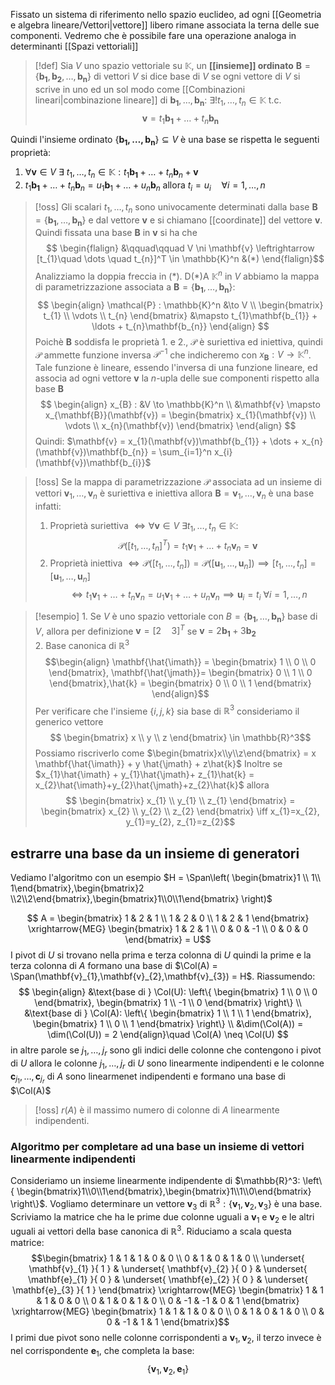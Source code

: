 Fissato un sistema di riferimento nello spazio euclideo, ad ogni [[Geometria e algebra lineare/Vettori|vettore]] libero rimane associata la terna delle sue componenti. Vedremo che è possibile fare una operazione analoga in determinanti [[Spazi vettoriali]]

>[!def]
>Sia $V$ uno spazio vettoriale su $\mathbb{K}$, un **[[insieme]] ordinato** $\mathbf{B} = \{\mathbf{b_{1}},\mathbf{b_{2}},\dots,\mathbf{b_{n}}\}$ di vettori $V$ si dice base di $V$ se ogni vettore di $V$ si scrive in uno ed un sol modo come [[Combinazioni lineari|combinazione lineare]] di $\mathbf{b_{1}},\dots,\mathbf{b_{n}}$: $\exists! t_{1},\dots,t_{n} \in \mathbb{K}$ t.c.
> $$ \mathbf{v} = t_{1}\mathbf{b_{1}}+\dots+t_{n}\mathbf{b_{n}} $$


Quindi l'insieme ordinato $\{\mathbf{b_{1},\dots,\mathbf{b_{n}}}\} \subseteq V$ è una base se rispetta le seguenti proprietà:
1. $\forall \mathbf{v} \in V\ \exists\ t_{1},\dots,t_{n} \in \mathbb{K} : t_{1}\mathbf{b_{1}}+\dots+t_{n}\mathbf{b}_{n} + \mathbf{v}$ 
2. $t_{1}\mathbf{b_{1}}+\dots+t_{n}\mathbf{b}_{n}=u_{1}\mathbf{b}_{1}+\dots+u_{n}\mathbf{b}_{n}$ allora $t_{i}=u_{i} \quad \forall i =1,\dots,n$

>[!oss]
>Gli scalari $t_{1},\dots,t_{n}$ sono univocamente determinati dalla base $\mathbf{B} = \left\{ \mathbf{b_{1}},\dots,\mathbf{b_{n}} \right\}$ e dal vettore $\mathbf{v}$ e si chiamano [[coordinate]] del vettore $\mathbf{v}$.
>Quindi fissata una base $\mathbf{B}$ in $\mathbf{v}$ si ha che
> $$ \begin{flalign}
>&\qquad\qquad V \ni \mathbf{v} \leftrightarrow [t_{1}\quad \dots \quad t_{n}]^T \in \mathbb{K}^n  &(*)
\end{flalign}$$
> Analizziamo la doppia freccia in $(*)$. D(*)A $\mathbb{K}^n$ in $V$ abbiamo la mappa di parametrizzazione associata a $\mathbf{B} = \{\mathbf{b_{1}},\dots,\mathbf{b_{n}}\}$:
> $$ \begin{align}
> \mathcal{P} : \mathbb{K}^n &\to V \\
> \begin{bmatrix}
>t_{1} \\
\vdots \\
t_{n}
\end{bmatrix} &\mapsto t_{1}\mathbf{b_{1}} + \ldots + t_{n}\mathbf{b_{n}}
 \end{align} $$
 Poichè $\mathbf{B}$ soddisfa le proprietà 1. e 2., $\mathcal{P}$ è suriettiva ed iniettiva, quindi $\mathcal{P}$ ammette funzione inversa $\mathcal{P}^{-1}$ che indicheremo con $x_{\mathbf{B}} : V \to \mathbb{K}^n$. Tale funzione è lineare, essendo l'inversa di una funzione lineare, ed associa ad ogni vettore $\mathbf{v}$ la $n$-upla delle sue componenti rispetto alla base $\mathbf{B}$
>$$ \begin{align}
> x_{B} : &V \to \mathbb{K}^n \\
> &\mathbf{v} \mapsto x_{\mathbf{B}}(\mathbf{v}) = \begin{bmatrix}
> x_{1}(\mathbf{v}) \\
>\vdots \\
x_{n}(\mathbf{v})
\end{bmatrix}
>\end{align} $$
>Quindi: $\mathbf{v} = x_{1}(\mathbf{v})\mathbf{b_{1}} + \dots + x_{n}(\mathbf{v})\mathbf{b_{n}} = \sum_{i=1}^n x_{i}(\mathbf{v})\mathbf{b_{i}}$

>[!oss]
>Se la mappa di parametrizzazione $\mathcal{P}$ associata ad un insieme di vettori ${\mathbf{v}_{1},\dots,\mathbf{v}_{n}}$ è suriettiva e iniettiva allora $\mathbf{B} = {\mathbf{v}_{1},\dots,\mathbf{v}_{n}}$ è una base infatti:
>1. Proprietà suriettiva $\iff \forall \mathbf{v} \in V\ \exists t_{1},\dots,t_{n} \in \mathbb{K} :$
> $$ \mathcal{P}([t_{1},\dots,t_{n}]^T)= t_{1}\mathbf{v}_{1}+\dots+t_{n}\mathbf{v}_{n} = \mathbf{v}$$
> 2. Proprietà iniettiva $\iff \mathcal{P}([t_{1},\dots,t_{n}]) = \mathcal{P}([\mathbf{u}_{1},\dots,\mathbf{u}_{n}]) \implies [t_{1},\dots,t_{n}] = [\mathbf{u}_{1},\dots,\mathbf{u}_{n}]$
>  $$ \iff t_{1}\mathbf{v}_{1} + \dots + t_{n}\mathbf{v}_{n} = u_{1}\mathbf{v}_{1} + \dots + u_{n}\mathbf{v}_{n} \implies \mathbf{u}_{i} = t_{i}\ \forall i = 1,\dots,n $$



>[!esempio]
>1.
>Se $V$ è uno spazio vettoriale con $B = \{\mathbf{b_{1}},\dots,\mathbf{b_{n}}\}$ base di $V$, allora per definizione $\mathbf{v} = [2\quad 3]^T$  se $\mathbf{v} = 2\mathbf{b_{1}}+3\mathbf{b_{2}}$  
>2. Base canonica di $\mathbb{R}^3$
> $$\begin{align}
>\mathbf{\hat{\imath}} = \begin{bmatrix}
> 1 \\
>0 \\
>0
>\end{bmatrix}, \mathbf{\hat{\jmath}}= \begin{bmatrix}
0 \\
1 \\
0
\end{bmatrix},\hat{k} = \begin{bmatrix}
0 \\
0 \\
1
\end{bmatrix}
>\end{align}$$
>Per verificare che l'insieme $\left\{ i,j,k \right\}$ sia base di $\mathbb{R}^3$ consideriamo il generico vettore 
> $$ \begin{bmatrix}
x \\
y \\
z
\end{bmatrix} \in \mathbb{R}^3$$
Possiamo riscriverlo come $\begin{bmatrix}x\\y\\z\end{bmatrix} = x \mathbf{\hat{\imath}} + y \hat{\jmath} + z\hat{k}$
Inoltre se $x_{1}\hat{\imath} + y_{1}\hat{\jmath}+ z_{1}\hat{k} = x_{2}\hat{\imath}+y_{2}\hat{\jmath}+z_{2}\hat{k}$ allora
>$$ \begin{bmatrix}
>x_{1} \\
>y_{1} \\
>z_{1}
>\end{bmatrix} = 
>\begin{bmatrix}
>x_{2} \\
>y_{2} \\
>z_{2}
>\end{bmatrix} \iff x_{1}=x_{2}, y_{1}=y_{2}, z_{1}=z_{2}$$


## estrarre una base da un insieme di generatori
Vediamo l'algoritmo con un esempio
$H = \Span\left( \begin{bmatrix}1 \\ 1\\ 1\end{bmatrix},\begin{bmatrix}2 \\2\\2\end{bmatrix},\begin{bmatrix}1\\0\\1\end{bmatrix} \right)$

$$ A = \begin{bmatrix}
1 & 2 & 1 \\
1 & 2 & 0 \\
1 & 2 & 1
\end{bmatrix} \xrightarrow{MEG} 
\begin{bmatrix}
1 & 2 & 1 \\
0 & 0 & -1  \\
0 & 0 & 0
\end{bmatrix} = U$$
I pivot di $U$ si trovano nella prima e terza colonna di $U$ quindi la prime e la terza colonna di $A$ formano una base di $\Col(A) = \Span(\mathbf{v}_{1},\mathbf{v}_{2},\mathbf{v}_{3}) = H$. Riassumendo:
$$ \begin{align} 
 &\text{base di } \Col(U): \left\{ \begin{bmatrix}
1 \\
0 \\
0
\end{bmatrix}, \begin{bmatrix}
1 \\
-1 \\
0
\end{bmatrix} \right\} \\
&\text{base di } \Col(A): \left\{ \begin{bmatrix}
1 \\
1 \\
1
\end{bmatrix}, \begin{bmatrix}
1 \\
0 \\
1
\end{bmatrix} \right\}  \\
&\dim(\Col(A)) = \dim(\Col(U)) = 2
\end{align}\quad \Col(A) \neq \Col(U)
$$
in altre parole se $j_{1},\dots,j_{r}$ sono gli indici delle colonne che contengono i pivot di $U$ allora le colonne $j_{1},\dots,j_{r}$ di $U$ sono linearmente indipendenti e le colonne $\mathbf{c}_{j_{1}},\dots,\mathbf{c}_{j_{r}}$ di $A$ sono linearmenet indipendenti e formano una base di $\Col(A)$


>[!oss]
>$r(A)$ è il massimo numero di colonne di $A$ linearmente indipendenti.


### Algoritmo per completare ad una base un insieme di vettori linearmente indipendenti
Consideriamo un insieme linearmente indipendente di $\mathbb{R}^3: \left\{ \begin{bmatrix}1\\0\\1\end{bmatrix},\begin{bmatrix}1\\1\\0\end{bmatrix} \right\}$. 
Vogliamo determinare un vettore $\mathbf{v}_{3}$ di $\mathbb{R}^3: \left\{ \mathbf{v}_{1},\mathbf{v}_{2},\mathbf{v}_{3} \right\}$ è una base. Scriviamo la matrice che ha le prime due colonne uguali a $\mathbf{v}_{1}$ e $\mathbf{v}_{2}$ e le altri uguali ai vettori della base canonica di $\mathbb{R}^3$. Riduciamo a scala questa matrice:
$$\begin{bmatrix}
1 & 1 & 1 & 0 & 0 \\
0 & 1 & 0 & 1 & 0 \\
\underset{ \mathbf{v}_{1} }{ 1 } & \underset{ \mathbf{v}_{2} }{ 0 } & \underset{ \mathbf{e}_{1}  }{ 0 } & \underset{ \mathbf{e}_{2} }{ 0 } & \underset{ \mathbf{e}_{3} }{ 1 }
\end{bmatrix} \xrightarrow{MEG} \begin{bmatrix}
1 & 1 & 1 & 0 & 0  \\
0 & 1 & 0 & 1 & 0 \\
0 & -1 & -1 & 0 & 1
\end{bmatrix} \xrightarrow{MEG} \begin{bmatrix}
1 & 1 & 1 & 0 & 0 \\
0 & 1 & 0 & 1 & 0 \\
0 & 0 & -1 & 1 & 1
\end{bmatrix}$$
I primi due pivot sono nelle colonne corrispondenti a $\mathbf{v}_{1},\mathbf{v}_{2}$, il terzo invece è nel corrispondente $\mathbf{e}_{1}$, che completa la base:
$$ \left\{ \mathbf{v}_{1},\mathbf{v}_{2},\mathbf{e}_{1} \right\} $$
